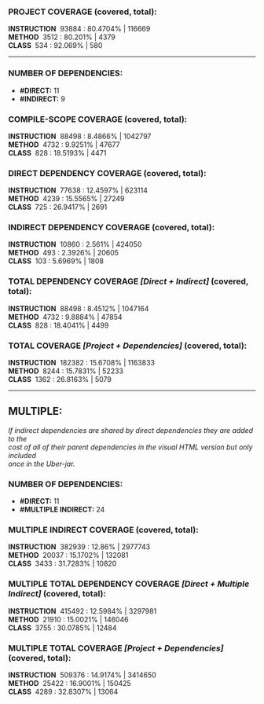 ### PROJECT COVERAGE (covered, total):  
**INSTRUCTION** &nbsp;93884 : 80.4704% | 116669  
**METHOD** &nbsp;3512 : 80.201% | 4379  
**CLASS** &nbsp;534 : 92.069% | 580  
  
----------------------------------------------------------------  
### **NUMBER OF DEPENDENCIES:**   
- **#DIRECT:** 11  
- **#INDIRECT:** 9  
### COMPILE-SCOPE COVERAGE (covered, total):  
**INSTRUCTION** &nbsp;88498 : 8.4866% | 1042797  
**METHOD** &nbsp;4732 : 9.9251% | 47677  
**CLASS** &nbsp;828 : 18.5193% | 4471  
  
### DIRECT DEPENDENCY COVERAGE (covered, total):  
**INSTRUCTION** &nbsp;77638 : 12.4597% | 623114  
**METHOD** &nbsp;4239 : 15.5565% | 27249  
**CLASS** &nbsp;725 : 26.9417% | 2691  
  
### INDIRECT DEPENDENCY COVERAGE (covered, total):  
**INSTRUCTION** &nbsp;10860 : 2.561% | 424050  
**METHOD** &nbsp;493 : 2.3926% | 20605  
**CLASS** &nbsp;103 : 5.6969% | 1808  
  
### TOTAL DEPENDENCY COVERAGE _[Direct + Indirect]_ (covered, total):  
**INSTRUCTION** &nbsp;88498 : 8.4512% | 1047164  
**METHOD** &nbsp;4732 : 9.8884% | 47854  
**CLASS** &nbsp;828 : 18.4041% | 4499  
  
### TOTAL COVERAGE _[Project + Dependencies]_ (covered, total):  
**INSTRUCTION** &nbsp;182382 : 15.6708% | 1163833  
**METHOD** &nbsp;8244 : 15.7831% | 52233  
**CLASS** &nbsp;1362 : 26.8163% | 5079  
  
----------------------------------------------------------------  
## MULTIPLE:  
_If indirect dependencies are shared by direct dependencies they are added to the  
cost of all of their parent dependencies in the visual HTML version but only included  
once in the Uber-jar._  
### **NUMBER OF DEPENDENCIES:**   
- **#DIRECT:** 11  
- **#MULTIPLE INDIRECT:** 24  
### MULTIPLE INDIRECT COVERAGE (covered, total):  
**INSTRUCTION** &nbsp;382939 : 12.86% | 2977743  
**METHOD** &nbsp;20037 : 15.1702% | 132081  
**CLASS** &nbsp;3433 : 31.7283% | 10820  
  
### MULTIPLE TOTAL DEPENDENCY COVERAGE _[Direct + Multiple Indirect]_ (covered, total):  
**INSTRUCTION** &nbsp;415492 : 12.5984% | 3297981  
**METHOD** &nbsp;21910 : 15.0021% | 146046  
**CLASS** &nbsp;3755 : 30.0785% | 12484  
  
### MULTIPLE TOTAL COVERAGE _[Project + Dependencies]_ (covered, total):  
**INSTRUCTION** &nbsp;509376 : 14.9174% | 3414650  
**METHOD** &nbsp;25422 : 16.9001% | 150425  
**CLASS** &nbsp;4289 : 32.8307% | 13064  
